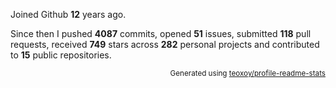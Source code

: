 Joined Github **12** years ago.

Since then I pushed **4087** commits, opened **51** issues, submitted **118** pull requests, received **749** stars across **282** personal projects and contributed to **15** public repositories.

<p align="right"><sub>Generated using <a href="https://github.com/marketplace/actions/profile-readme-stats">teoxoy/profile-readme-stats</a></sub></p>
